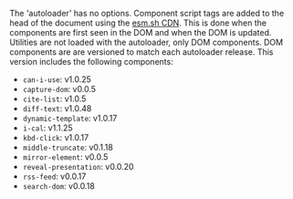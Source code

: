 The 'autoloader' has no options.
Component script tags are added to the head of the document using the [esm.sh CDN](https://esm.sh/). 
This is done when the components are first seen in the DOM and when the DOM is updated.
Utilities are not loaded with the autoloader, only DOM components.
DOM components are are versioned to match each autoloader release.
This version includes the following components:

- `can-i-use`: v1.0.25
- `capture-dom`: v0.0.5
- `cite-list`: v1.0.5
- `diff-text`: v1.0.48
- `dynamic-template`: v1.0.17
- `i-cal`: v1.1.25
- `kbd-click`: v1.0.17
- `middle-truncate`: v0.1.18
- `mirror-element`: v0.0.5
- `reveal-presentation`: v0.0.20
- `rss-feed`: v0.0.17
- `search-dom`: v0.0.18

